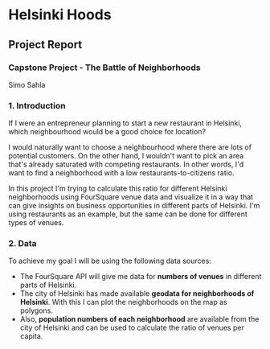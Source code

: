 # Helsinki Hoods
## Project Report
### Capstone Project - The Battle of Neighborhoods
 
Simo Sahla


### 1. Introduction
If I were an entrepreneur planning to start a new restaurant in Helsinki, which neighbourhood would be a good choice for location? 

I would naturally want to choose a neighbourhood where there are lots of potential customers. On the other hand, I wouldn't want to pick an area that's already saturated with competing restaurants. In other words, I'd want to find a neighborhood with a low restaurants-to-citizens ratio.

In this project I'm trying to calculate this ratio for different Helsinki neighborhoods using FourSquare venue data and visualize it in a way that can give insights on business opportunities in different parts of Helsinki. I'm using restaurants as an example, but the same can be done for different types of venues.


### 2. Data
To achieve my goal I will be using the following data sources: 
- The FourSquare API will give me data for **numbers of venues** in different parts of Helsinki.
- The city of Helsinki has made available **geodata for neighborhoods of Helsinki**. With this I can plot the neighborhoods on the map as polygons.
- Also, **population numbers of each neighborhood** are available from the city of Helsinki and can be used to calculate the ratio of venues per capita.
